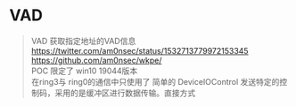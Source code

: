 # VAD
> VAD 获取指定地址的VAD信息 
> https://twitter.com/am0nsec/status/1532713779972153345      
> https://github.com/am0nsec/wkpe/            
> POC  限定了 win10 19044版本       
> 在ring3与 ring0的通信中只使用了 简单的 DeviceIOControl 发送特定的控制码，采用的是缓冲区进行数据传输。直接方式
> 
> 
